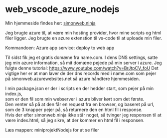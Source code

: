 # web_vscode_azure_nodejs

Min hjemmeside findes her: [simonweb.ninja](http://simonweb.ninja)



Jeg brugte azure til, at være min hosting provider, hvor mine scripts og html filer ligger. Jeg brugte en azure extenstion til vs-code til at uploade min filer.

Kommandoen: Azure app service: deploy to web app

Til sidst fik jeg et gratis domæne fra name.com. I dens DNS settings, satte jeg min azure information, så mit domæne pejede på min server i azure. Jeg fulgte denne tutorial: https://www.youtube.com/watch?v=BrJtpCV_foU
Det vigtige her er at man laver de der dns records med i name.com som pejer på simonweb.azurewebsites.net så azure håndtere hjemmesiden.


I min package.json er der i scripts en der hedder start, som pejer på min index.js, </br>som er den fil som min webserver i azure bliver kørt som det første. </br>Den venter så på at den får en request fra en browser, og baseret på url, </br>som de 3 knapper pejer på, så returnere den en html fil i response. </br>
Hvis der efter simonweb.ninja ikke står noget, så tvinger jeg responsen til at være index.html, så jeg sikre, at der kommer en html fil i responsen.


Læs mappen: miniprojektNodejs for at se filer

